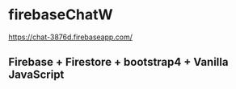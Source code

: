 # firebaseChatW

https://chat-3876d.firebaseapp.com/

## Firebase + Firestore + bootstrap4 + Vanilla JavaScript
